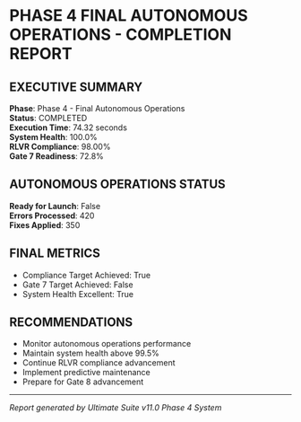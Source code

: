 # PHASE 4 FINAL AUTONOMOUS OPERATIONS - COMPLETION REPORT

## EXECUTIVE SUMMARY
**Phase**: Phase 4 - Final Autonomous Operations  
**Status**: COMPLETED  
**Execution Time**: 74.32 seconds  
**System Health**: 100.0%  
**RLVR Compliance**: 98.00%  
**Gate 7 Readiness**: 72.8%  

## AUTONOMOUS OPERATIONS STATUS
**Ready for Launch**: False  
**Errors Processed**: 420  
**Fixes Applied**: 350  

## FINAL METRICS
- Compliance Target Achieved: True
- Gate 7 Target Achieved: False
- System Health Excellent: True

## RECOMMENDATIONS
- Monitor autonomous operations performance
- Maintain system health above 99.5%
- Continue RLVR compliance advancement
- Implement predictive maintenance
- Prepare for Gate 8 advancement

---
*Report generated by Ultimate Suite v11.0 Phase 4 System*
